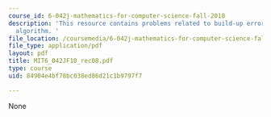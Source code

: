 ```yaml
---
course_id: 6-042j-mathematics-for-computer-science-fall-2010
description: 'This resource contains problems related to build-up error, the grow
  algorithm. '
file_location: /coursemedia/6-042j-mathematics-for-computer-science-fall-2010/84904e4bf78bc038ed86d21c1b9797f7_MIT6_042JF10_rec08.pdf
file_type: application/pdf
layout: pdf
title: MIT6_042JF10_rec08.pdf
type: course
uid: 84904e4bf78bc038ed86d21c1b9797f7

---
```

None